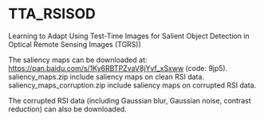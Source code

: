 # TTA_RSISOD
Learning to Adapt Using Test-Time Images for Salient Object Detection in Optical Remote Sensing Images (TGRS))

The saliency maps can be downloaded at: https://pan.baidu.com/s/1Ky6RBTPZvaV8jYvf_xSxww (code: 9jp5).
saliency_maps.zip include saliency maps on clean RSI data.
saliency_maps_corruption.zip include saliency maps on corrupted RSI data.

The corrupted RSI data (including Gaussian blur, Gaussian noise, contrast reduction) can also be downloaded.
